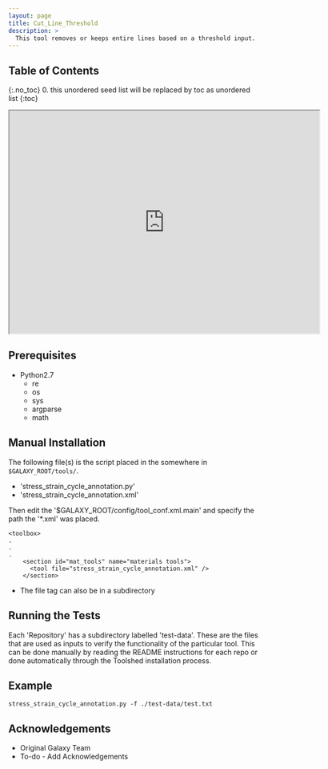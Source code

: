 ```yaml
---
layout: page
title: Cut_Line_Threshold
description: >
  This tool removes or keeps entire lines based on a threshold input.
---
```


## Table of Contents
{:.no_toc}
0. this unordered seed list will be replaced by toc as unordered list
{:toc}

<html>
<body>

<iframe width="620" height="445" src="https://www.youtube.com/watch?v=3aVNAIIJ8sg">
</iframe>

</body>
</html>


## Prerequisites
* Python2.7
	* re
	* os
	* sys
	* argparse
	* math


## Manual Installation 
The following file(s) is the script placed in the somewhere in `$GALAXY_ROOT/tools/`.
* 'stress_strain_cycle_annotation.py'
* 'stress_strain_cycle_annotation.xml'
	
Then edit the '$GALAXY_ROOT/config/tool_conf.xml.main' and specify the path the '*.xml' was placed.

~~~
<toolbox>
.
.
.
    <section id="mat_tools" name="materials tools">
      <tool file="stress_strain_cycle_annotation.xml" />
    </section>
~~~

* The file tag can also be in a subdirectory

## Running the Tests
Each 'Repository' has a subdirectory labelled 'test-data'. These are the files that are used as inputs to verify the functionality of the particular tool. This can be done manually by reading the README instructions for each repo or done automatically through the Toolshed installation process.

## Example

~~~
stress_strain_cycle_annotation.py -f ./test-data/test.txt
~~~

## Acknowledgements 
* Original Galaxy Team
* To-do - Add Acknowledgements 